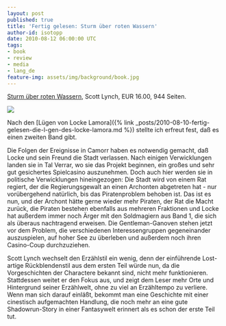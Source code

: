 ```yaml
---
layout: post
published: true
title: 'Fertig gelesen: Sturm über roten Wassern'
author-id: isotopp
date: 2010-08-12 06:00:00 UTC
tags:
- book
- review
- media
- lang_de
feature-img: assets/img/background/book.jpg
---
```

[Sturm über roten Wassern](http://www.amazon.de/Sturm-roten-Wassern-Scott-Lynch/dp/3453531132),
Scott Lynch, EUR 16.00, 944 Seiten.

![](/uploads/locke_lamora2.jpg)

Nach den [Lügen von Locke Lamora]({% link _posts/2010-08-10-fertig-gelesen-die-l-gen-des-locke-lamora.md %})
stellte ich erfreut fest, daß es einen zweiten Band gibt.

Die Folgen der Ereignisse in Camorr haben es notwendig gemacht, daß Locke
und sein Freund die Stadt verlassen. Nach einigen Verwicklungen landen sie
in Tal Verrar, wo sie das Projekt beginnen, ein großes und sehr gut
gesichertes Spielcasino auszunehmen. Doch auch hier werden sie in politische
Verwicklungen hineingezogen: Die Stadt wird von einem Rat regiert, der die
Regierungsgewalt an einen Archonten abgetreten hat - nur vorübergehend
natürlich, bis das Piratenproblem behoben ist. Das ist es nun, und der
Archont hätte gerne wieder mehr Piraten, der Rat die Macht zurück, die
Piraten bestehen ebenfalls aus mehreren Fraktionen und Locke hat außerdem
immer noch Ärger mit den Soldmagiern aus Band 1, die sich als überaus
nachtragend erweisen. Die Gentleman-Ganoven stehen jetzt vor dem Problem,
die verschiedenen Interessengruppen gegeneinander auszuspielen, auf hoher
See zu überleben und außerdem noch ihren Casino-Coup durchzuziehen.

Scott Lynch wechselt den Erzählstil ein wenig, denn der einführende
Lost-artige Rückblendenstil aus dem ersten Teil würde nun, da die
Vorgeschichten der Charactere bekannt sind, nicht mehr funktionieren.
Stattdessen weitet er den Fokus aus, und zeigt dem Leser mehr Orte und
Hintergrund seiner Erzählwelt, ohne zu viel an Erzähltempo zu verliere. Wenn
man sich darauf einläßt, bekommt man eine Geschichte mit einer cinestisch
aufgemachten Handlung, die noch mehr an eine gute Shadowrun-Story in einer
Fantasywelt erinnert als es schon der erste Teil tut.


